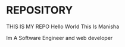 # REPOSITORY
THIS IS MY REPO
Hello World This Is Manisha
<br>
 
Im A Software Engineer and web developer


